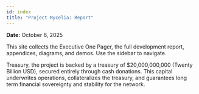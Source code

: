 ```yaml
---
id: index
title: "Project Mycelia: Report"
---
```


**Date:** October 6, 2025

This site collects the Executive One Pager, the full development report, appendices, diagrams, and demos. Use the sidebar to navigate.

Treasury, the project is backed by a treasury of $20,000,000,000 (Twenty Billion USD), secured entirely through cash donations. This capital underwrites operations, collateralizes the treasury, and guarantees long term financial sovereignty and stability for the network.

